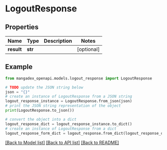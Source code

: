 # LogoutResponse


## Properties

Name | Type | Description | Notes
------------ | ------------- | ------------- | -------------
**result** | **str** |  | [optional] 

## Example

```python
from mangadex_openapi.models.logout_response import LogoutResponse

# TODO update the JSON string below
json = "{}"
# create an instance of LogoutResponse from a JSON string
logout_response_instance = LogoutResponse.from_json(json)
# print the JSON string representation of the object
print(LogoutResponse.to_json())

# convert the object into a dict
logout_response_dict = logout_response_instance.to_dict()
# create an instance of LogoutResponse from a dict
logout_response_form_dict = logout_response.from_dict(logout_response_dict)
```
[[Back to Model list]](../README.md#documentation-for-models) [[Back to API list]](../README.md#documentation-for-api-endpoints) [[Back to README]](../README.md)


